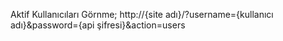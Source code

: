 Aktif Kullanıcıları Görnme;
http://{site adı}/?username={kullanıcı adı}&password={api şifresi}&action=users
